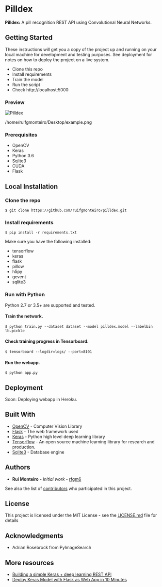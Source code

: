 # Pilldex

**Pilldex:** A pill recognition REST API using Convolutional Neural Networks.

## Getting Started

These instructions will get you a copy of the project up and running on your local machine for development and testing purposes. See deployment for notes on how to deploy the project on a live system.

- Clone this repo 
- Install requirements
- Train the model
- Run the script
- Check http://localhost:5000

### Preview

![Pilldex](https://raw.githubusercontent.com/ruifgmonteiro/pilldex/master/example.png)

/home/ruifgmonteiro/Desktop/example.png

### Prerequisites

- OpenCV
- Keras
- Python 3.6
- Sqlite3
- CUDA
- Flask

## Local Installation

### Clone the repo
```shell
$ git clone https://github.com/ruifgmonteiro/pilldex.git
```

### Install requirements

```shell
$ pip install -r requirements.txt
```

Make sure you have the following installed:
- tensorflow
- keras
- flask
- pillow
- h5py
- gevent
- sqlite3

### Run with Python

Python 2.7 or 3.5+ are supported and tested.

#### Train the network.

```shell
$ python train.py --dataset dataset --model pilldex.model --labelbin lb.pickle
```

#### Check training progress in Tensorboard.

```shell
$ tensorboard --logdir=logs/ --port=8101
```

#### Run the webapp.

```shell
$ python app.py
```

## Deployment

Soon: Deploying webapp in Heroku.

## Built With

* [OpenCV](https://github.com/opencv/opencv) - Computer Vision Library
* [Flask](http://flask.pocoo.org/docs/1.0/) - The web framework used
* [Keras](https://keras.io/) - Python high level deep learning library
* [Tensorflow](https://www.tensorflow.org/) - An open source machine learning library for research and production.
* [Sqlite3](https://www.sqlite.org/docs.html) - Database engine

## Authors

* **Rui Monteiro** - *Initial work* - [rfgm6](https://github.com/rfgm6)

See also the list of [contributors](https://github.com/pilldex/graphs/contributors) who participated in this project.

## License

This project is licensed under the MIT License - see the [LICENSE.md](LICENSE.md) file for details

## Acknowledgments

* Adrian Rosebrock from PyImageSearch

## More resources

* [Building a simple Keras + deep learning REST API](https://blog.keras.io/building-a-simple-keras-deep-learning-rest-api.html)
* [Deploy Keras Model with Flask as Web App in 10 Minutes](https://github.com/mtobeiyf/keras-flask-deploy-webapp)

